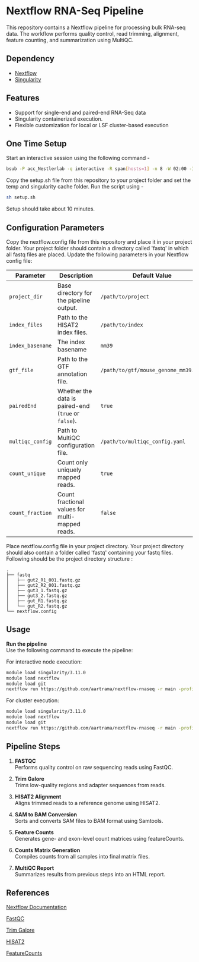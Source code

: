 # Nextflow RNA-Seq Pipeline 

This repository contains a Nextflow pipeline for processing bulk RNA-seq data. The workflow performs quality control, read trimming, alignment, feature counting, and summarization using MultiQC.

## Dependency

- [Nextflow](https://www.nextflow.io/)
- [Singularity](https://docs.sylabs.io/guides/3.0/user-guide/index.html)

## Features

- Support for single-end and paired-end RNA-Seq data
- Singularity containerized execution.
- Flexible customization for local or LSF cluster-based execution

## One Time Setup

Start an interactive session using the following command -

```bash
bsub -P acc_Nestlerlab -q interactive -R span[hosts=1] -n 8 -W 02:00 -Ip /bin/bash
```

Copy the setup.sh file from this repository to your project folder and set the temp and singularity cache folder. Run the script using -

```bash
sh setup.sh
```

Setup should take about 10 minutes.


## Configuration Parameters

Copy the nextflow.config file from this repository and place it in your project folder. Your project folder should contain a directory called 'fastq' in which all fastq files are placed. Update the following parameters in your Nextflow config file:

| Parameter           | Description                                                                                  | Default Value |
|---------------------|----------------------------------------------------------------------------------------------|---------------|
| `project_dir`       | Base directory for the pipeline output.                                                     | `/path/to/project` |
| `index_files`    | Path to the HISAT2 index files.                                                          | `/path/to/index` |
| `index_basename`    | The index basename                                                          | `mm39` |
| `gtf_file`          | Path to the GTF annotation file.                                                            | `/path/to/gtf/mouse_genome_mm39.gtf` |
| `pairedEnd`         | Whether the data is paired-end (`true` or `false`).                                         | `true` |
| `multiqc_config`    | Path to MultiQC configuration file.                                                         | `/path/to/multiqc_config.yaml` |
| `count_unique`      | Count only uniquely mapped reads.                                                           | `true` |
| `count_fraction`    | Count fractional values for multi-mapped reads.                                             | `false` |

Place nextflow.config file in your project directory. Your project directory should also contain a folder called 'fastq' containing your fastq files. Following should be the project directory structure :
```
.
├── fastq
│   ├── gut2_R1_001.fastq.gz
│   ├── gut2_R2_001.fastq.gz
│   ├── gut3_1.fastq.gz
│   ├── gut3_2.fastq.gz
│   ├── gut_R1.fastq.gz
│   └── gut_R2.fastq.gz
└── nextflow.config
```

## Usage

**Run the pipeline**  
Use the following command to execute the pipeline:

For interactive node execution:

```bash
module load singularity/3.11.0
module load nextflow
module load git
nextflow run https://github.com/aartrama/nextflow-rnaseq -r main -profile local
```

For cluster execution:

```bash
module load singularity/3.11.0
module load nextflow
module load git
nextflow run https://github.com/aartrama/nextflow-rnaseq -r main -profile minerva
```

## Pipeline Steps

1. **FASTQC**  
   Performs quality control on raw sequencing reads using FastQC.

2. **Trim Galore**  
   Trims low-quality regions and adapter sequences from reads.

3. **HISAT2 Alignment**  
   Aligns trimmed reads to a reference genome using HISAT2.

4. **SAM to BAM Conversion**  
   Sorts and converts SAM files to BAM format using Samtools.

5. **Feature Counts**  
   Generates gene- and exon-level count matrices using featureCounts.

6. **Counts Matrix Generation**  
   Compiles counts from all samples into final matrix files.

7. **MultiQC Report**  
   Summarizes results from previous steps into an HTML report.

## References

[Nextflow Documentation](https://www.nextflow.io/docs/latest/index.html)

[FastQC](https://www.bioinformatics.babraham.ac.uk/projects/fastqc/)

[Trim Galore](https://www.bioinformatics.babraham.ac.uk/projects/trim_galore/)

[HISAT2](http://daehwankimlab.github.io/hisat2/manual/)

[FeatureCounts](https://subread.sourceforge.net/featureCounts.html)



